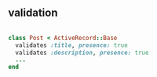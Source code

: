 ##  validation

```ruby

class Post < ActiveRecord::Base
  validates :title, presence: true
  validates :description, presence: true
  ...
end
```
